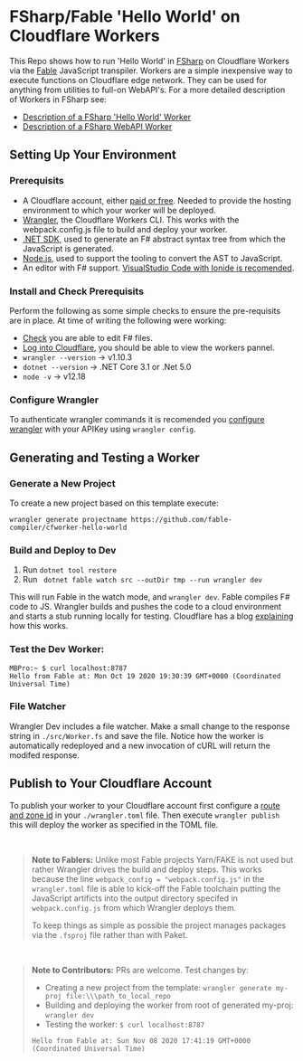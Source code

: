 # FSharp/Fable 'Hello World' on Cloudflare Workers

This Repo shows how to run 'Hello World' in [FSharp](https://docs.microsoft.com/en-us/dotnet/fsharp/get-started/install-fsharp) on Cloudflare Workers via the [Fable](https://fable.io) JavaScript transpiler. Workers are a simple inexpensive way to execute functions on Cloudflare edge network. They can be used for anything from utilities to full-on WebAPI's. For a more detailed description of Workers in FSharp see:
* [Description of a FSharp 'Hello World' Worker](https://github.com/jbeeko/cfworker-hello-world)
* [Description of a FSharp WebAPI Worker](https://github.com/jbeeko/cfworker-web-api)

## Setting Up Your Environment

### Prerequisits
* A Cloudflare account, either [paid or free](https://dash.cloudflare.com/sign-up/workers). Needed to provide the hosting environment to which your worker will be deployed.
* [Wrangler](https://github.com/cloudflare/wrangler), the Cloudflare Workers CLI. This works with the webpack.config.js file to build and deploy your worker.
* [.NET SDK](https://dotnet.microsoft.com), used to generate an F# abstract syntax tree from which the JavaScript is generated.
* [Node.js](https://nodejs.org/en/), used to support the tooling to convert the AST to JavaScript.
* An editor with F# support. [VisualStudio Code with Ionide is recomended](https://docs.microsoft.com/en-us/dotnet/fsharp/get-started/install-fsharp#install-f-with-visual-studio-code).

### Install and Check Prerequisits
Perform the following as some simple checks to ensure the pre-requisits are in place. At time of writing the following were working:
* [Check](https://docs.microsoft.com/en-us/dotnet/fsharp/get-started/get-started-vscode) you are able to edit F# files.
* [Log into Cloudflare](https://dash.cloudflare.com/login), you should be able to view the workers pannel.
* `wrangler --version` -> v1.10.3
* `dotnet --version` -> .NET Core 3.1 or .Net 5.0
* `node -v` -> v12.18

### Configure Wrangler
To authenticate wrangler commands it is recomended you [configure wrangler](https://dash.cloudflare.com/sign-up/workers) with your APIKey using `wrangler config`.

## Generating and Testing a Worker

### Generate a New Project
To create a new project based on this template execute:
```
wrangler generate projectname https://github.com/fable-compiler/cfworker-hello-world
```

### Build and Deploy to Dev

1. Run `dotnet tool restore`
2. Run ` dotnet fable watch src --outDir tmp --run wrangler dev`

This will run Fable in the watch mode, and `wrangler dev`. Fable compiles F# code to JS. Wrangler builds and pushes the code to a cloud environment and starts a stub running locally for testing. Cloudflare has a blog [explaining](https://blog.cloudflare.com/announcing-wrangler-dev-the-edge-on-localhost/) how this works.

### Test the Dev Worker:
```
MBPro:~ $ curl localhost:8787
Hello from Fable at: Mon Oct 19 2020 19:30:39 GMT+0000 (Coordinated Universal Time)
```

### File Watcher
Wrangler Dev includes a file watcher. Make a small change to the response string in  `./src/Worker.fs` and save the file. Notice how the worker is automatically redeployed and a new invocation of cURL will return the modifed response.

## Publish to Your Cloudflare Account
To publish your worker to your Cloudflare account first configure a [route and zone id](https://developers.cloudflare.com/workers/cli-wrangler/configuration) in your `./wrangler.toml` file. Then execute `wrangler publish` this will deploy the worker as specified in the TOML file.

&nbsp;
> **Note to Fablers:** Unlike most Fable projects Yarn/FAKE is not used but rather Wrangler drives the build and deploy steps. This works because the line `webpack_config = "webpack.config.js"` in the `wrangler.toml` file is able to kick-off the Fable toolchain putting the JavaScript artificts into the output directory specifed in `webpack.config.js` from which Wrangler deploys them.
>
> To keep things as simple as possible the project manages packages via the `.fsproj` file rather than with Paket.

&nbsp;
> **Note to Contributors:** PRs are welcome. Test changes by:
>
> * Creating a new project from the template: `wrangler generate my-proj file:\\\path_to_local_repo`
> * Building and deploying the worker from root of generated my-proj: `wrangler dev`
> * Testing the worker: `$ curl localhost:8787`
>
> `Hello from Fable at: Sun Nov 08 2020 17:41:19 GMT+0000 (Coordinated Universal Time)`
